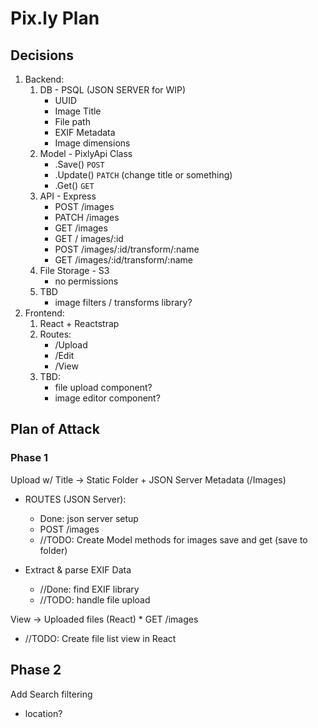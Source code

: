 # Pix.ly Plan

## Decisions

1. Backend:
   1. DB - PSQL (JSON SERVER for WIP)
      - UUID
      - Image Title
      - File path
      - EXIF Metadata
      - Image dimensions
   2. Model - PixlyApi Class
      - .Save() `POST`
      - .Update() `PATCH` (change title or something)
      - .Get() `GET`
   3. API - Express
      - POST /images
      - PATCH /images
      - GET /images
      - GET / images/:id
      - POST /images/:id/transform/:name
      - GET /images/:id/transform/:name
   4. File Storage - S3
      - no permissions
   5. TBD
      - image filters / transforms library?
2. Frontend:
   1. React + Reactstrap
   2. Routes:
      - /Upload
      - /Edit
      - /View
   3. TBD:
      - file upload component?
      - image editor component?

## Plan of Attack

### Phase 1

Upload w/ Title -> Static Folder + JSON Server Metadata (/Images)

- ROUTES (JSON Server):

  - Done: json server setup
  - POST /images
  - //TODO: Create Model methods for images save and get (save to folder)

- Extract & parse EXIF Data
  - //Done: find EXIF library
  - //TODO: handle file upload

View -> Uploaded files (React) \* GET /images

- //TODO: Create file list view in React

## Phase 2

Add Search filtering

- location?
